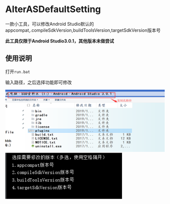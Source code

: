 # AlterASDefaultSetting
一款小工具，可以修改Android Studio默认的appcompat,.compileSdkVersion,buildToolsVersion,targetSdkVersion版本号 

**此工具仅限于Android Studio3.0.1，其他版本未做尝试**
## 使用说明
打开`run.bat`

输入路径，之后选择功能即可修改

![](https://raw.githubusercontent.com/Stars-One/AlterASDefaultSetting/master/img/%E6%A0%B9%E7%9B%AE%E5%BD%95%E8%AF%B4%E6%98%8E.png)
![](https://raw.githubusercontent.com/Stars-One/AlterASDefaultSetting/master/img/%E5%8A%9F%E8%83%BD%E9%80%89%E6%8B%A9.png)
